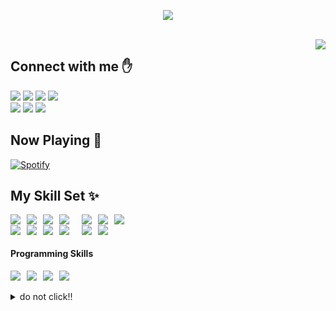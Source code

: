 <p align="center">
  <img src="https://readme-typing-svg.herokuapp.com?font=monospace&color=00ffd2&size=25&center=true&vCenter=true&lines=My+name+is+tongla!;Nice+to+meet+you+:)">
</p>
<br/>
<img align="right" src="http://estruyf-github.azurewebsites.net/api/VisitorHit?user=algnot&repo=algnot&countColorcountColor&countColor=%237B1E7B"/>

<h2>Connect with me ✋</h2>
<a href="https://web.facebook.com/glatnw/"><img src="https://img.shields.io/badge/Facebook-1877F2?style=for-the-badge&logo=facebook&logoColor=white"></a>
<a href="https://www.instagram.com/algnott/"><img src="https://img.shields.io/badge/Instagram-E4405F?style=for-the-badge&logo=instagram&logoColor=white"></a>
<a href="https://twitter.com/tongogwanttodie"><img src="https://img.shields.io/badge/Twitter-1DA1F2?style=for-the-badge&logo=twitter&logoColor=white"></a>
<a href="https://thanawat-k2000.medium.com/"><img src="https://img.shields.io/badge/Medium-12100E?style=for-the-badge&logo=medium&logoColor=white"></a>
<br/>
<a href="mailto:thanawat.k2000@gmail.com"><img src="https://img.shields.io/badge/Gmail-D14836?style=for-the-badge&logo=gmail&logoColor=white"></a>
<a href="https://steamcommunity.com/id/algnot/"><img src="https://img.shields.io/badge/Steam-000000?style=for-the-badge&logo=steam&logoColor=white"></a>
<a href="https://open.spotify.com/user/21sngcvfnm2hsogmv2rfut3kq"><img src="https://img.shields.io/badge/Spotify-00B341?&style=for-the-badge&logo=spotify&logoColor=white"></a>
<br/>
<h2>Now Playing 🎵</h2>

[![Spotify](https://novatorem-6wrfmlo52-algnot.vercel.app/api/spotify)](https://open.spotify.com/user/21sngcvfnm2hsogmv2rfut3kq)
<br/>
<h2>My Skill Set ✨</h2>

 <div style="display:flex; gap:10px;" align="left">
        <img src="https://img.shields.io/badge/HTML5-E34F26?style=for-the-badge&logo=html5&logoColor=white">
        <img src="https://img.shields.io/badge/CSS3-1572B6?style=for-the-badge&logo=css3&logoColor=white">
        <img src="https://img.shields.io/badge/JavaScript-F7DF1E?style=for-the-badge&logo=javascript&logoColor=black">
        <img src="https://img.shields.io/badge/React-20232A?style=for-the-badge&logo=react&logoColor=61DAFB">
        <br/>
        <img src="https://img.shields.io/badge/Bootstrap-563D7C?style=for-the-badge&logo=bootstrap&logoColor=white">
        <img src="https://img.shields.io/badge/Redux-593D88?style=for-the-badge&logo=redux&logoColor=white">
        <img src="https://img.shields.io/badge/React_Router-CA4245?style=for-the-badge&logo=react-router&logoColor=white">
      </div>
      
  <div style="display:flex; gap:10px;" align="right">
        <img src="https://img.shields.io/badge/Node.js-43853D?style=for-the-badge&logo=node.js&logoColor=white">
        <img src="https://img.shields.io/badge/PHP-777BB4?style=for-the-badge&logo=php&logoColor=white">
        <img src="https://img.shields.io/badge/Express.js-404D59?style=for-the-badge">
        <img src="https://img.shields.io/badge/MySQL-00000F?style=for-the-badge&logo=mysql&logoColor=white">
        <br/>
        <img src="https://img.shields.io/badge/MongoDB-4EA94B?style=for-the-badge&logo=mongodb&logoColor=white">
        <img src="https://img.shields.io/badge/PHP-777BB4?style=for-the-badge&logo=php&logoColor=white">
      </div>

#### Programming Skills
<div style="display:flex; gap:10px;">
  <img src="https://img.shields.io/badge/C-00599C?style=for-the-badge&logo=c&logoColor=white">
  <img src="https://img.shields.io/badge/C%2B%2B-00599C?style=for-the-badge&logo=c%2B%2B&logoColor=white">
  <img src="https://img.shields.io/badge/Python-3776AB?style=for-the-badge&logo=python&logoColor=white">
  <img src="https://img.shields.io/badge/Java-ED8B00?style=for-the-badge&logo=java&logoColor=white">
</div>

<br/>

<details><summary>do not click!!</summary>(╯°□°）╯︵ ┻━┻<br>(╯°□°）╯︵ ┻━┻<br>(╯°□°）╯︵ ┻━┻<br>(╯°□°）╯︵ ┻━┻<br>(╯°□°）╯︵ ┻━┻<br>(╯°□°）╯︵ ┻━┻<br>(╯°□°）╯︵ ┻━┻<br>(╯°□°）╯︵ ┻━┻<br>(╯°□°）╯︵ ┻━┻<br>(╯°□°）╯︵ ┻━┻<br>(╯°□°）╯︵ ┻━┻<br>(╯°□°）╯︵ ┻━┻<br>(╯°□°）╯︵ ┻━┻<br>(╯°□°）╯︵ ┻━┻<br>(╯°□°）╯︵ ┻━┻<br>(╯°□°）╯︵ ┻━┻<br>(╯°□°）╯︵ ┻━┻<br>(╯°□°）╯︵ ┻━┻<br>(╯°□°）╯︵ ┻━┻<br>(╯°□°）╯︵ ┻━┻<br>(╯°□°）╯︵ ┻━┻<br>(╯°□°）╯︵ ┻━┻<br>(╯°□°）╯︵ ┻━┻<br>(╯°□°）╯︵ ┻━┻<br>(╯°□°）╯︵ ┻━┻<br>(╯°□°）╯︵ ┻━┻<br>(╯°□°）╯︵ ┻━┻<br>(╯°□°）╯︵ ┻━┻<br>(╯°□°）╯︵ ┻━┻<br>(╯°□°）╯︵ ┻━┻<br>(╯°□°）╯︵ ┻━┻<br>(╯°□°）╯︵ ┻━┻<br>(╯°□°）╯︵ ┻━┻<br>(╯°□°）╯︵ ┻━┻<br>(╯°□°）╯︵ ┻━┻<br>(╯°□°）╯︵ ┻━┻<br>(╯°□°）╯︵ ┻━┻<br>(╯°□°）╯︵ ┻━┻<br>(╯°□°）╯︵ ┻━┻<br>(╯°□°）╯︵ ┻━┻<br>(╯°□°）╯︵ ┻━┻<br>(╯°□°）╯︵ ┻━┻<br></details>


